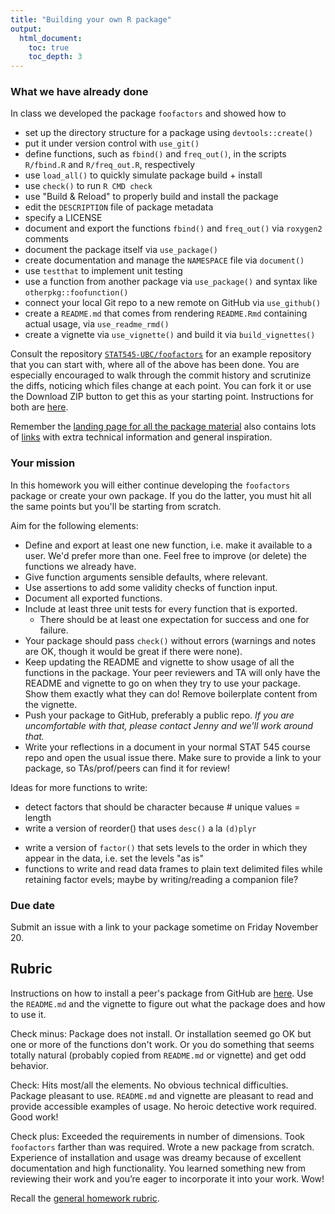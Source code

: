 ```yaml
---
title: "Building your own R package"
output:
  html_document:
    toc: true
    toc_depth: 3
---
```


### What we have already done

In class we developed the package `foofactors` and showed how to

  * set up the directory structure for a package using `devtools::create()`
  * put it under version control with `use_git()`
  * define functions, such as `fbind()` and `freq_out()`, in the scripts `R/fbind.R` and `R/freq_out.R`, respectively
  * use `load_all()` to quickly simulate package build + install
  * use `check()` to run `R CMD check`
  * use "Build & Reload" to properly build and install the package
  * edit the `DESCRIPTION` file of package metadata
  * specify a LICENSE
  * document and export the functions `fbind()` and `freq_out()` via `roxygen2` comments
  * document the package itself via `use_package()`
  * create documentation and manage the `NAMESPACE` file via `document()`
  * use `testthat` to implement unit testing
  * use a function from another package via `use_package()` and syntax like `otherpkg::foofunction()`
  * connect your local Git repo to a new remote on GitHub via `use_github()`
  * create a `README.md` that comes from rendering `README.Rmd` containing actual usage, via `use_readme_rmd()`
  * create a vignette via `use_vignette()` and build it via `build_vignettes()`

Consult the repository [`STAT545-UBC/foofactors`](https://github.com/STAT545-UBC/foofactors) for an example repository that you can start with, where all of the above has been done. You are especially encouraged to walk through the commit history and scrutinize the diffs, noticing which files change at each point. You can fork it or use the Download ZIP button to get this as your starting point. Instructions for both are [here](hw08_package_onramp-peer-review.html).
  
Remember the [landing page for all the package material](packages00_index.html) also contains lots of [links](packages00_index.html#resources) with extra technical information and general inspiration.

### Your mission

In this homework you will either continue developing the `foofactors` package or create your own package. If you do the latter, you must hit all the same points but you'll be starting from scratch.

Aim for the following elements:

  * Define and export at least one new function, i.e. make it available to a user. We'd prefer more than one. Feel free to improve (or delete) the functions we already have.
  * Give function arguments sensible defaults, where relevant.
  * Use assertions to add some validity checks of function input.
  * Document all exported functions.
  * Include at least three unit tests for every function that is exported.
    - There should be at least one expectation for success and one for failure.
  * Your package should pass `check()` without errors (warnings and notes are OK, though it would be great if there were none).
  * Keep updating the README and vignette to show usage of all the functions in the package. Your peer reviewers and TA will only have the README and vignette to go on when they try to use your package. Show them exactly what they can do! Remove boilerplate content from the vignette.
  * Push your package to GitHub, preferably a public repo. *If you are uncomfortable with that, please contact Jenny and we'll work around that.*
  * Write your reflections in a document in your normal STAT 545 course repo and open the usual issue there. Make sure to provide a link to your package, so TAs/prof/peers can find it for review!

Ideas for more functions to write:

  * detect factors that should be character because # unique values = length
  * write a version of reorder() that uses `desc()` a la `(d)plyr`
  - write a version of `factor()` that sets levels to the order in which they appear in the data, i.e. set the levels "as is"
  - functions to write and read data frames to plain text delimited files while retaining factor evels; maybe by writing/reading a companion file?

### Due date

Submit an issue with a link to your package sometime on Friday November 20.

## Rubric

Instructions on how to install a peer's package from GitHub are [here](hw08_package_onramp-peer-review.html). Use the `README.md` and the vignette to figure out what the package does and how to use it.

Check minus: Package does not install. Or installation seemed go OK but one or more of the functions don't work. Or you do something that seems totally natural (probably copied from `README.md` or vignette) and get odd behavior.

Check: Hits most/all the elements. No obvious technical difficulties. Package pleasant to use. `README.md` and vignette are pleasant to read and provide accessible examples of usage. No heroic detective work required. Good work!

Check plus: Exceeded the requirements in number of dimensions. Took `foofactors` farther than was required. Wrote a new package from scratch. Experience of installation and usage was dreamy because of excellent documentation and high functionality. You learned something new from reviewing their work and you’re eager to incorporate it into your work. Wow!

Recall the [general homework rubric](http://stat545-ubc.github.io/peer-review01_marking-rubric.html).
